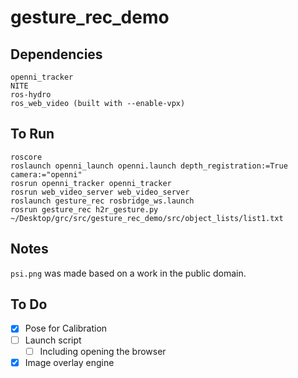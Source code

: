 gesture_rec_demo
================

Dependencies
------------
```
openni_tracker
NITE
ros-hydro
ros_web_video (built with --enable-vpx)
```

To Run
------
```
roscore
roslaunch openni_launch openni.launch depth_registration:=True camera:="openni"
rosrun openni_tracker openni_tracker 
rosrun web_video_server web_video_server
roslaunch gesture_rec rosbridge_ws.launch
rosrun gesture_rec h2r_gesture.py ~/Desktop/grc/src/gesture_rec_demo/src/object_lists/list1.txt
```

Notes
-----
`psi.png` was made based on a work in the public domain.


To Do
-----
 - [X] Pose for Calibration
 - [ ] Launch script
   - [ ] Including opening the browser
 - [X] Image overlay engine
